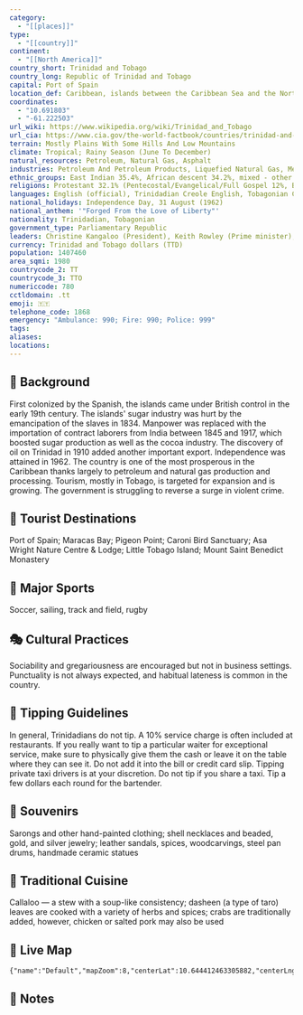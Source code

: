 ```yaml
---
category:
  - "[[places]]"
type:
  - "[[country]]"
continent:
  - "[[North America]]"
country_short: Trinidad and Tobago
country_long: Republic of Trinidad and Tobago
capital: Port of Spain
location_def: Caribbean, islands between the Caribbean Sea and the North Atlantic Ocean, northeast of Venezuela
coordinates:
  - "10.691803"
  - "-61.222503"
url_wiki: https://www.wikipedia.org/wiki/Trinidad_and_Tobago
url_cia: https://www.cia.gov/the-world-factbook/countries/trinidad-and-tobago/
terrain: Mostly Plains With Some Hills And Low Mountains
climate: Tropical; Rainy Season (June To December)
natural_resources: Petroleum, Natural Gas, Asphalt
industries: Petroleum And Petroleum Products, Liquefied Natural Gas, Methanol, Ammonia, Urea, Steel Products, Beverages, Food Processing, Cement, Cotton Textiles
ethnic_groups: East Indian 35.4%, African descent 34.2%, mixed - other 15.3%, mixed - African/East Indian 7.7%, other 1.3%, unspecified 6.2% (2011 est.)
religions: Protestant 32.1% (Pentecostal/Evangelical/Full Gospel 12%, Baptist 6.9%, Anglican 5.7%, Seventh Day Adventist 4.1%, Presbyterian/Congregational 2.5%, other Protestant 0.9%), Roman Catholic 21.6%, Hindu 18.2%, Muslim 5%, Jehovah's Witness 1.5%, other 8.4%, none 2.2%, unspecified 11.1% (2011 est.)
languages: English (official), Trinidadian Creole English, Tobagonian Creole English, Caribbean Hindustani (a dialect of Hindi), Trinidadian Creole French, Spanish, Chinese
national_holidays: Independence Day, 31 August (1962)
national_anthem: '"Forged From the Love of Liberty"'
nationality: Trinidadian, Tobagonian
government_type: Parliamentary Republic
leaders: Christine Kangaloo (President), Keith Rowley (Prime minister), Bridgid Annisette-George (Speaker), Ivor Archie (Chief justice)
currency: Trinidad and Tobago dollars (TTD)
population: 1407460
area_sqmi: 1980
countrycode_2: TT
countrycode_3: TTO
numericcode: 780
cctldomain: .tt
emoji: 🇹🇹
telephone_code: 1868
emergency: "Ambulance: 990; Fire: 990; Police: 999"
tags: 
aliases: 
locations:
---
```

## 🌱 Background
First colonized by the Spanish, the islands came under British control in the early 19th century. The islands' sugar industry was hurt by the emancipation of the slaves in 1834. Manpower was replaced with the importation of contract laborers from India between 1845 and 1917, which boosted sugar production as well as the cocoa industry. The discovery of oil on Trinidad in 1910 added another important export. Independence was attained in 1962. The country is one of the most prosperous in the Caribbean thanks largely to petroleum and natural gas production and processing. Tourism, mostly in Tobago, is targeted for expansion and is growing. The government is struggling to reverse a surge in violent crime.

## 📌 Tourist Destinations
Port of Spain; Maracas Bay; Pigeon Point; Caroni Bird Sanctuary; Asa Wright Nature Centre & Lodge; Little Tobago Island; Mount Saint Benedict Monastery

## 🥇 Major Sports
Soccer, sailing, track and field, rugby

## 🎭 Cultural Practices
Sociability and gregariousness are encouraged but not in business settings. Punctuality is not always expected, and habitual lateness is common in the country.

## 🫰 Tipping Guidelines
In general, Trinidadians do not tip. A 10% service charge is often included at restaurants. If you really want to tip a particular waiter for exceptional service, make sure to physically give them the cash or leave it on the table where they can see it. Do not add it into the bill or credit card slip. Tipping private taxi drivers is at your discretion. Do not tip if you share a taxi. Tip a few dollars each round for the bartender.

## 🎁 Souvenirs
Sarongs and other hand-painted clothing; shell necklaces and beaded, gold, and silver jewelry; leather sandals, spices, woodcarvings, steel pan drums, handmade ceramic statues

## 🍲 Traditional Cuisine
Callaloo — a stew with a soup-like consistency; dasheen (a type of taro) leaves are cooked with a variety of herbs and spices; crabs are traditionally added, however, chicken or salted pork may also be used

## 📡 Live Map
```mapview
{"name":"Default","mapZoom":8,"centerLat":10.644412463305882,"centerLng":-60.99884662131363,"query":"","chosenMapSource":0}
```

## 📒 Notes

